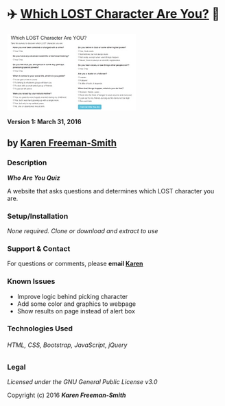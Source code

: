 # :airplane: [Which LOST Character Are You?](http://karenfreemansmith.github.io/whoareyou) :syringe:
![project screenshot](/img/screenshot.jpg)

__Version 1: March 31, 2016__

## by [Karen Freeman-Smith](http://karenfreemansmith.github.io)

### Description
__*Who Are You Quiz*__

A website that asks questions and determines which LOST character you are.

### Setup/Installation
*None required. Clone or download and extract to use*

### Support & Contact
For questions or comments, please __email [Karen](karenfreemansmith@gmail.com)__

### Known Issues
* Improve logic behind picking character
* Add some color and graphics to webpage
* Show results on page instead of alert box

### Technologies Used
###### HTML, CSS, Bootstrap, JavaScript, jQuery

### Legal
*Licensed under the GNU General Public License v3.0*

Copyright (c) 2016 **_Karen Freeman-Smith_**
